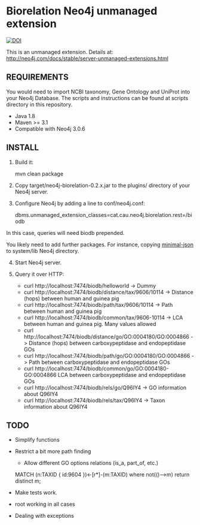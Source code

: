 # Biorelation Neo4j unmanaged extension

[![DOI](https://zenodo.org/badge/27435268.svg)](https://zenodo.org/badge/latestdoi/27435268)

This is an unmanaged extension. Details at: http://neo4j.com/docs/stable/server-unmanaged-extensions.html 

## REQUIREMENTS

You would need to import NCBI taxonomy, Gene Ontology and UniProt into your Neo4j Database. The scripts and instructions can be found at scripts directory in this repository.

* Java 1.8
* Maven >= 3.1
* Compatible with Neo4j 3.0.6

## INSTALL

1. Build it: 

    mvn clean package

2. Copy target/neo4j-biorelation-0.2.x.jar to the plugins/ directory of your Neo4j server.

3. Configure Neo4j by adding a line to conf/neo4j.conf:

    dbms.unmanaged_extension_classes=cat.cau.neo4j.biorelation.rest=/biodb

In this case, queries will need biodb prepended.

You likely need to add further packages. For instance, copying [minimal-json](http://mvnrepository.com/artifact/com.eclipsesource.minimal-json) to system/lib Neo4j directory.

4. Start Neo4j server.

5. Query it over HTTP:

	* curl http://localhost:7474/biodb/helloworld -> Dummy
	* curl http://localhost:7474/biodb/distance/tax/9606/10114 -> Distance (hops) between human and guinea pig
	* curl http://localhost:7474/biodb/path/tax/9606/10114 -> Path between human and guinea pig
	* curl http://localhost:7474/biodb/common/tax/9606-10114 -> LCA between human and guinea pig. Many values allowed
	* curl http://localhost:7474/biodb/distance/go/GO:0004180/GO:0004866 -> Distance (hops) between carboxypeptidase and endopeptidase GOs
	* curl http://localhost:7474/biodb/path/go/GO:0004180/GO:0004866 -> Path between carboxypeptidase and endopeptidase GOs
	* curl http://localhost:7474/biodb/common/go/GO:0004180-GO:0004866 LCA between carboxypeptidase and endopeptidase GOs
	* curl http://localhost:7474/biodb/rels/go/Q96IY4 -> GO information about Q96IY4
	* curl http://localhost:7474/biodb/rels/tax/Q96IY4 -> Taxon information about Q96IY4

## TODO

* Simplify functions

* Restrict a bit more path finding
	* Allow different GO options relations (is_a, part_of, etc.)

    MATCH (n:TAXID { id:9604 })<-[r*]-(m:TAXID)
    where not(()-->m)
    return distinct m;


* Make tests work.

* root working in all cases
* Dealing with exceptions



